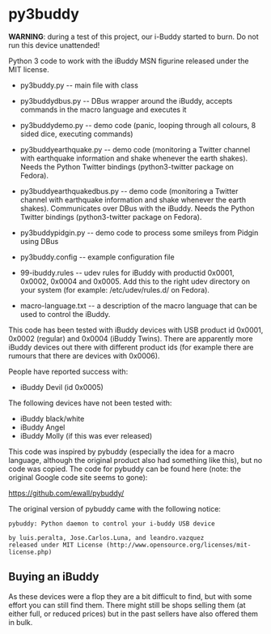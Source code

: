 # py3buddy

**WARNING**: during a test of this project, our i-Buddy started to burn. Do not run this device unattended!

Python 3 code to work with the iBuddy MSN figurine released under the MIT license.

* py3buddy.py -- main file with class

* py3buddydbus.py -- DBus wrapper around the iBuddy, accepts commands in the
macro language and executes it

* py3buddydemo.py -- demo code (panic, looping through all colours, 8 sided
dice, executing commands)

* py3buddyearthquake.py -- demo code (monitoring a Twitter channel with
earthquake information and shake whenever the earth shakes). Needs the Python
Twitter bindings (python3-twitter package on Fedora).

* py3buddyearthquakedbus.py -- demo code (monitoring a Twitter channel with
earthquake information and shake whenever the earth shakes). Communicates over
DBus with the iBuddy. Needs the Python Twitter bindings (python3-twitter
package on Fedora).

* py3buddypidgin.py -- demo code to process some smileys from Pidgin using
DBus

* py3buddy.config -- example configuration file

* 99-ibuddy.rules -- udev rules for iBuddy with productid 0x0001, 0x0002,
0x0004 and 0x0005. Add this to the right udev directory on your system (for
example: /etc/udev/rules.d/ on Fedora).

* macro-language.txt -- a description of the macro language that can be used
to control the iBuddy.

This code has been tested with iBuddy devices with USB product id 0x0001, 0x0002
(regular) and 0x0004 (iBuddy Twins). There are apparently more iBuddy devices
out there with different product ids (for example there are rumours that there
are devices with 0x0006).

People have reported success with:

* iBuddy Devil (id 0x0005)

The following devices have not been tested with:

* iBuddy black/white
* iBuddy Angel
* iBuddy Molly (if this was ever released)

This code was inspired by pybuddy (especially the idea for a macro language,
although the original product also had something like this), but no code was
copied. The code for pybuddy can be found here (note: the original Google code
site seems to gone):

https://github.com/ewall/pybuddy/

The original version of pybuddy came with the following notice:

    pybuddy: Python daemon to control your i-buddy USB device

    by luis.peralta, Jose.Carlos.Luna, and leandro.vazquez
    released under MIT License (http://www.opensource.org/licenses/mit-license.php)

## Buying an iBuddy

As these devices were a flop they are a bit difficult to find, but with some
effort you can still find them. There might still be shops selling them (at
either full, or reduced prices) but in the past sellers have also offered
them in bulk.
